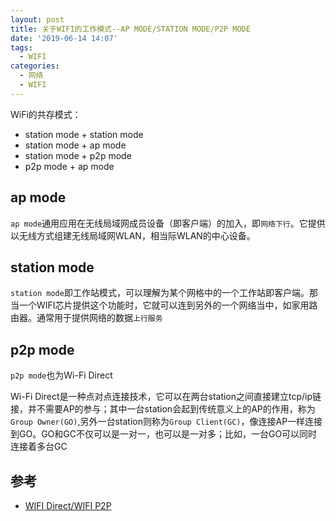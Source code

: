 ```yaml
---
layout: post
title: 关于WIFI的工作模式--AP MODE/STATION MODE/P2P MODE
date: '2019-06-14 14:07'
tags:
  - WIFI
categories:
  - 网络
  - WIFI
---
```


WiFi的共存模式：
- station mode + station mode
- station mode + ap mode
- station mode + p2p mode
- p2p mode + ap mode


<!--more-->


## ap mode

`ap mode`通用应用在无线局域网成员设备（即客户端）的加入，即`网络下行`。它提供以无线方式组建无线局域网WLAN，相当际WLAN的中心设备。

## station mode

`station mode`即工作站模式，可以理解为某个网格中的一个工作站即客户端。那当一个WIFI芯片提供这个功能时，它就可以连到另外的一个网络当中，如家用路由器。通常用于提供网络的数据`上行服务`

## p2p mode

`p2p mode`也为Wi-Fi Direct

Wi-Fi Direct是一种点对点连接技术，它可以在两台station之间直接建立tcp/ip链接，并不需要AP的参与；其中一台station会起到传统意义上的AP的作用，称为`Group Owner(GO)`,另外一台station则称为`Group Client(GC)`，像连接AP一样连接到GO。GO和GC不仅可以是一对一，也可以是一对多；比如，一台GO可以同时连接着多台GC



## 参考

* [WIFI Direct/WIFI P2P](https://blog.csdn.net/wirelessdisplay/article/details/53365377)
